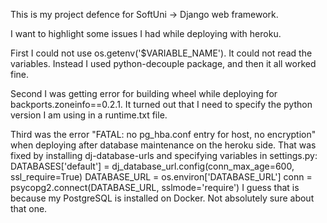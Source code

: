 This is my project defence for SoftUni -> Django web framework.

I want to highlight some issues I had while deploying with heroku.

First  I could not use os.getenv('$VARIABLE_NAME'). It could not read the variables.
Instead I used python-decouple package, and then it all worked fine.

Second I was getting error for building wheel while deploying for backports.zoneinfo==0.2.1.
It turned out that I need to specify the python version I am using in a runtime.txt file.

Third was the error "FATAL: no pg_hba.conf entry for host, no encryption" when deploying
after database maintenance on the heroku side.
That was fixed by installing dj-database-urls and specifying variables in settings.py:
    DATABASES['default'] = dj_database_url.config(conn_max_age=600, ssl_require=True)
    DATABASE_URL = os.environ['DATABASE_URL']
    conn = psycopg2.connect(DATABASE_URL, sslmode='require')
I guess that is because my PostgreSQL is installed on Docker. Not absolutely sure about that one.
